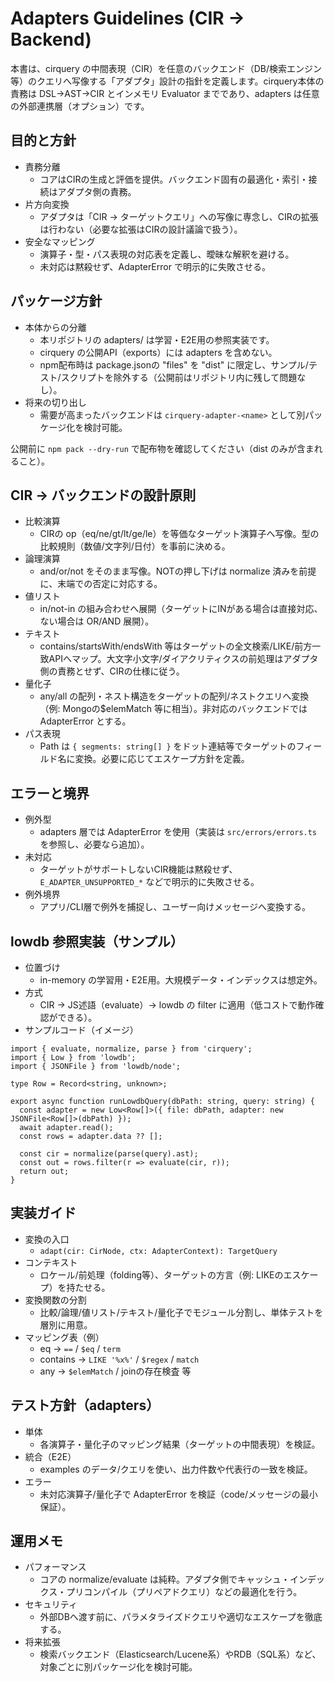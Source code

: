 # Adapters Guidelines (CIR → Backend)

本書は、cirquery の中間表現（CIR）を任意のバックエンド（DB/検索エンジン等）のクエリへ写像する「アダプタ」設計の指針を定義します。cirquery本体の責務は DSL→AST→CIR とインメモリ Evaluator までであり、adapters は任意の外部連携層（オプション）です。

## 目的と方針

- 責務分離
  - コアはCIRの生成と評価を提供。バックエンド固有の最適化・索引・接続はアダプタ側の責務。
- 片方向変換
  - アダプタは「CIR → ターゲットクエリ」への写像に専念し、CIRの拡張は行わない（必要な拡張はCIRの設計議論で扱う）。
- 安全なマッピング
  - 演算子・型・パス表現の対応表を定義し、曖昧な解釈を避ける。
  - 未対応は黙殺せず、AdapterError で明示的に失敗させる。

## パッケージ方針
- 本体からの分離
  - 本リポジトリの adapters/ は学習・E2E用の参照実装です。
  - cirquery の公開API（exports）には adapters を含めない。
  - npm配布時は package.jsonの "files" を "dist" に限定し、サンプル/テスト/スクリプトを除外する（公開前はリポジトリ内に残して問題なし）。
- 将来の切り出し
  - 需要が高まったバックエンドは `cirquery-adapter-<name>` として別パッケージ化を検討可能。  

公開前に `npm pack --dry-run` で配布物を確認してください（dist のみが含まれること）。

## CIR → バックエンドの設計原則

- 比較演算
  - CIRの op（eq/ne/gt/lt/ge/le）を等価なターゲット演算子へ写像。型の比較規則（数値/文字列/日付）を事前に決める。
- 論理演算
  - and/or/not をそのまま写像。NOTの押し下げは normalize 済みを前提に、末端での否定に対応する。
- 値リスト
  - in/not-in の組み合わせへ展開（ターゲットにINがある場合は直接対応、ない場合は OR/AND 展開）。
- テキスト
  - contains/startsWith/endsWith 等はターゲットの全文検索/LIKE/前方一致APIへマップ。大文字小文字/ダイアクリティクスの前処理はアダプタ側の責務とせず、CIRの仕様に従う。
- 量化子
  - any/all の配列・ネスト構造をターゲットの配列/ネストクエリへ変換（例: Mongoの$elemMatch 等に相当）。非対応のバックエンドでは AdapterError とする。
- パス表現
  - Path は `{ segments: string[] }` をドット連結等でターゲットのフィールド名に変換。必要に応じてエスケープ方針を定義。

## エラーと境界

- 例外型
  - adapters 層では AdapterError を使用（実装は `src/errors/errors.ts` を参照し、必要なら追加）。
- 未対応
  - ターゲットがサポートしないCIR機能は黙殺せず、`E_ADAPTER_UNSUPPORTED_*` などで明示的に失敗させる。
- 例外境界
  - アプリ/CLI層で例外を捕捉し、ユーザー向けメッセージへ変換する。

## lowdb 参照実装（サンプル）

- 位置づけ
  - in-memory の学習用・E2E用。大規模データ・インデックスは想定外。
- 方式
  - CIR → JS述語（evaluate）→ lowdb の filter に適用（低コストで動作確認ができる）。
- サンプルコード（イメージ）
```
import { evaluate, normalize, parse } from 'cirquery';
import { Low } from 'lowdb';
import { JSONFile } from 'lowdb/node';

type Row = Record<string, unknown>;

export async function runLowdbQuery(dbPath: string, query: string) {
  const adapter = new Low<Row[]>({ file: dbPath, adapter: new JSONFile<Row[]>(dbPath) });
  await adapter.read();
  const rows = adapter.data ?? [];

  const cir = normalize(parse(query).ast);
  const out = rows.filter(r => evaluate(cir, r));
  return out;
}
```

## 実装ガイド

- 変換の入口
  - `adapt(cir: CirNode, ctx: AdapterContext): TargetQuery`
- コンテキスト
  - ロケール/前処理（folding等）、ターゲットの方言（例: LIKEのエスケープ）を持たせる。
- 変換関数の分割
  - 比較/論理/値リスト/テキスト/量化子でモジュール分割し、単体テストを層別に用意。
- マッピング表（例）
  - eq → `==` / `$eq` / `term`
  - contains → `LIKE '%x%'` / `$regex` / `match`
  - any → `$elemMatch` / joinの存在検査 等

## テスト方針（adapters）

- 単体
  - 各演算子・量化子のマッピング結果（ターゲットの中間表現）を検証。
- 統合（E2E）
  - examples のデータ/クエリを使い、出力件数や代表行の一致を検証。
- エラー
  - 未対応演算子/量化子で AdapterError を検証（code/メッセージの最小保証）。

## 運用メモ

- パフォーマンス
  - コアの normalize/evaluate は純粋。アダプタ側でキャッシュ・インデックス・プリコンパイル（プリペアドクエリ）などの最適化を行う。
- セキュリティ
  - 外部DBへ渡す前に、パラメタライズドクエリや適切なエスケープを徹底する。
- 将来拡張
  - 検索バックエンド（Elasticsearch/Lucene系）やRDB（SQL系）など、対象ごとに別パッケージ化を検討可能。


